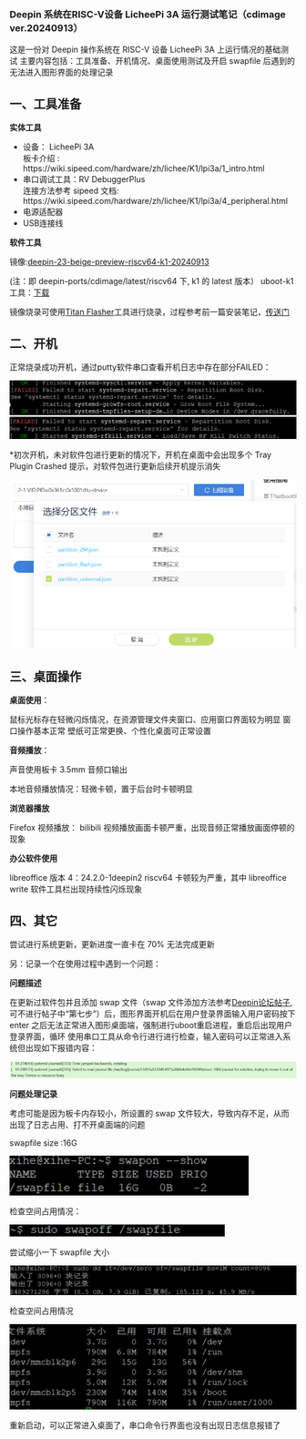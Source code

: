 ### Deepin 系统在RISC-V设备 LicheePi 3A 运行测试笔记（cdimage ver.20240913）

这是一份对 Deepin 操作系统在 RISC-V 设备 LicheePi 3A 上运行情况的基础测试
主要内容包括：工具准备、开机情况、桌面使用测试及开启 swapfile 后遇到的无法进入图形界面的处理记录

## 一、工具准备

**实体工具**

<ul>
<li>设备： LicheePi 3A </li> 
  板卡介绍 :
  https://wiki.sipeed.com/hardware/zh/lichee/K1/lpi3a/1_intro.html
<li>串口调试工具：RV DebuggerPlus </li>
连接方法参考 sipeed 文档:
  https://wiki.sipeed.com/hardware/zh/lichee/K1/lpi3a/4_peripheral.html
  
<li>电源适配器</li>
<li>USB连接线</li>
</ul> 

**软件工具**

镜像:[deepin-23-beige-preview-riscv64-k1-20240913](https://ci.deepin.com/repo/deepin/deepin-ports/cdimage/latest/riscv64/)

(注：即 deepin-ports/cdimage/latest/riscv64 下, k1 的 latest 版本）
uboot-k1工具：[下载](https://ci.deepin.com/repo/deepin/deepin-ports/cdimage/latest/riscv64/bootloaders/)

镜像烧录可使用[Titan Flasher](https://cloud.spacemit.com/prod-api/release/download/tools?token=titantools_for_windows_X86_X64)工具进行烧录，过程参考前一篇安装笔记，[传送门](https://github.com/seig000/Test-for-Installing-Deepin-on-LicheePi-Module-3A/)


## 二、开机

正常烧录成功开机，通过putty软件串口查看开机日志中存在部分FAILED：

![开机日志1](pictures/1.png)
![开机日志2](pictures/2.png)

*初次开机，未对软件包进行更新的情况下，开机在桌面中会出现多个 Tray Plugin Crashed 提示，对软件包进行更新后续开机提示消失

![开机bug](pictures/3.png)

## 三、桌面操作

**桌面使用**：

鼠标光标存在轻微闪烁情况，在资源管理文件夹窗口、应用窗口界面较为明显
窗口操作基本正常
壁纸可正常更换、个性化桌面可正常设置

**音频播放**：

声音使用板卡 3.5mm 音频口输出

本地音频播放情况：轻微卡顿，置于后台时卡顿明显

**浏览器播放**

Firefox 视频播放： bilibili 视频播放画面卡顿严重，出现音频正常播放画面停顿的现象

**办公软件使用**

libreoffice 版本 4：24.2.0-1deepin2 riscv64
卡顿较为严重，其中 libreoffice write 软件工具栏出现持续性闪烁现象

## 四、其它

尝试进行系统更新，更新进度一直卡在 70% 无法完成更新

另：记录一个在使用过程中遇到一个问题：

**问题描述** 

在更新过软件包并且添加 swap 文件（swap 文件添加方法参考[Deepin论坛帖子](https://bbs.deepin.org/post/236642),可不进行帖子中“第七步”）后，图形界面开机后在用户登录界面输入用户密码按下 enter 之后无法正常进入图形桌面端，强制进行uboot重启进程，重启后出现用户登录界面，循环
使用串口工具从命令行进行进行检查，输入密码可以正常进入系统但出现如下报错内容：

![内容报错](pictures/41.png)


**问题处理记录**

考虑可能是因为板卡内存较小，所设置的 swap 文件较大，导致内存不足，从而出现了日志占用、打不开桌面端的问题

swapfile size :16G

![swapfile大小](pictures/42.png)

检查空间占用情况：

![空间占用情况](pictures/43.png)

尝试缩小一下 swapfile 大小

![缩小swapfile](pictures/44.png)

检查空间占用情况

![缩小swapfile](pictures/45.png)

重新启动，可以正常进入桌面了，串口命令行界面也没有出现日志信息报错了

